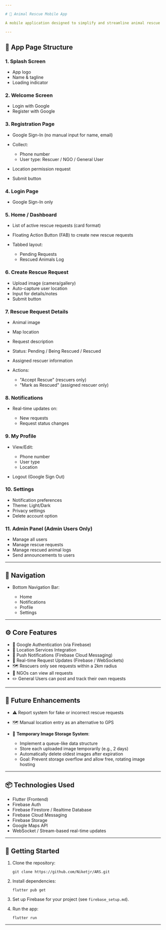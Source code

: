 ```yaml
---

# 🐾 Animal Rescue Mobile App

A mobile application designed to simplify and streamline animal rescue operations by connecting rescuers, NGOs, and general users in real-time. The app utilizes Firebase, Google Authentication, location services, and push notifications to provide a responsive and interactive rescue ecosystem.

---
```


## 📱 App Page Structure

### 1. Splash Screen

* App logo
* Name & tagline
* Loading indicator

### 2. Welcome Screen

* Login with Google
* Register with Google

### 3. Registration Page

* Google Sign-In (no manual input for name, email)
* Collect:

  * Phone number
  * User type: Rescuer / NGO / General User
* Location permission request
* Submit button

### 4. Login Page

* Google Sign-In only

### 5. Home / Dashboard

* List of active rescue requests (card format)
* Floating Action Button (FAB) to create new rescue requests
* Tabbed layout:

  * Pending Requests
  * Rescued Animals Log

### 6. Create Rescue Request

* Upload image (camera/gallery)
* Auto-capture user location
* Input for details/notes
* Submit button

### 7. Rescue Request Details

* Animal image
* Map location
* Request description
* Status: Pending / Being Rescued / Rescued
* Assigned rescuer information
* Actions:

  * "Accept Rescue" (rescuers only)
  * "Mark as Rescued" (assigned rescuer only)

### 8. Notifications

* Real-time updates on:

  * New requests
  * Request status changes

### 9. My Profile

* View/Edit:

  * Phone number
  * User type
  * Location
* Logout (Google Sign Out)

### 10. Settings

* Notification preferences
* Theme: Light/Dark
* Privacy settings
* Delete account option

### 11. Admin Panel (Admin Users Only)

* Manage all users
* Manage rescue requests
* Manage rescued animal logs
* Send announcements to users

---

## 🔗 Navigation

* Bottom Navigation Bar:

  * Home
  * Notifications
  * Profile
  * Settings

---

## ⚙️ Core Features

* 🔐 Google Authentication (via Firebase)
* 📍 Location Services Integration
* 🚨 Push Notifications (Firebase Cloud Messaging)
* 🔄 Real-time Request Updates (Firebase / WebSockets)
* 🗺 Rescuers only see requests within a 2km radius
* 🧭 NGOs can view all requests
* ✏️ General Users can post and track their own requests

---

## 🔮 Future Enhancements

* ⚠️ Report system for fake or incorrect rescue requests
* 🗺 Manual location entry as an alternative to GPS
* 🧹 **Temporary Image Storage System**:

  * Implement a queue-like data structure
  * Store each uploaded image temporarily (e.g., 2 days)
  * Automatically delete oldest images after expiration
  * Goal: Prevent storage overflow and allow free, rotating image hosting

---

## 📦 Technologies Used

* Flutter (Frontend)
* Firebase Auth
* Firebase Firestore / Realtime Database
* Firebase Cloud Messaging
* Firebase Storage
* Google Maps API
* WebSocket / Stream-based real-time updates

---

## 🚀 Getting Started

1. Clone the repository:

   ```
   git clone https://github.com/Niketjr/ARS.git
   ```
2. Install dependencies:

   ```
   flutter pub get
   ```
3. Set up Firebase for your project (see `firebase_setup.md`).
4. Run the app:

   ```
   flutter run
   ```

---

